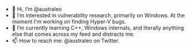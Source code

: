 - 👋 Hi, I’m @australeo
- 👀 I’m interested in vulnerability research, primarily on Windows. At the moment I'm working on finding Hyper-V bugs.
- 🌱 I’m currently learning C++, Windows internals, and literally anything else that comes across my feed and distracts me.
- 📫 How to reach me: @australeo on Twitter.

<!---
australeo/australeo is a ✨ special ✨ repository because its `README.md` (this file) appears on your GitHub profile.
You can click the Preview link to take a look at your changes.
--->
